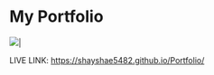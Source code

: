 # My Portfolio

![](https://github.com/shayshae5482/Portfolio/blob/master/images/portfolio-readme-image.PNG)|



LIVE LINK: https://shayshae5482.github.io/Portfolio/
